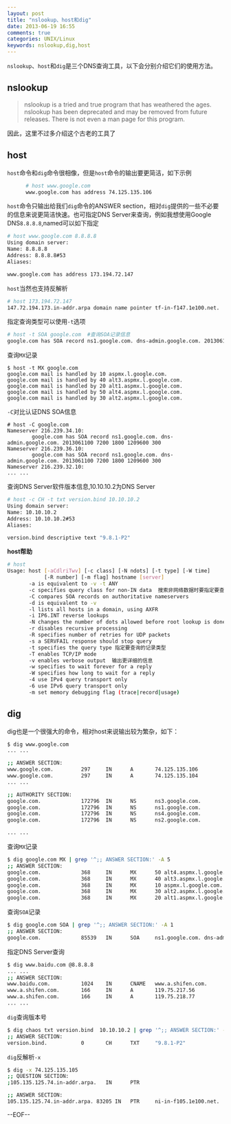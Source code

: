 ```yaml
---
layout: post
title: "nslookup、host和dig"
date: 2013-06-19 16:55
comments: true
categories: UNIX/Linux
keywords: nslookup,dig,host
---
```


`nslookup`、`host`和`dig`是三个DNS查询工具，以下会分别介绍它们的使用方法。

<!--more-->

## nslookup

>nslookup is a tried and true program that has weathered the ages. nslookup has been deprecated and may be removed from future releases. There is not even a man page for this program.

因此，这里不过多介绍这个古老的工具了

## host

`host`命令和`dig`命令很相像，但是`host`命令的输出要更简洁，如下示例
``` bash
      # host www.google.com
      www.google.com has address 74.125.135.106
```

`host`命令只输出给我们`dig`命令的ANSWER section，相对`dig`提供的一些不必要的信息来说更简洁快速。也可指定DNS Server来查询，例如我想使用Google DNS`8.8.8.8`,named可以如下指定
``` bash
# host www.google.com 8.8.8.8
Using domain server:
Name: 8.8.8.8
Address: 8.8.8.8#53
Aliases: 

www.google.com has address 173.194.72.147
```

`host`当然也支持反解析
``` bash
# host 173.194.72.147
147.72.194.173.in-addr.arpa domain name pointer tf-in-f147.1e100.net.
```

指定查询类型可以使用`-t`选项

``` bash
# host -t SOA google.com  #查询SOA记录信息
google.com has SOA record ns1.google.com. dns-admin.google.com. 2013061100 7200 1800 1209600 300
```

查询`MX`记录
```
$ host -t MX google.com 
google.com mail is handled by 10 aspmx.l.google.com.
google.com mail is handled by 40 alt3.aspmx.l.google.com.
google.com mail is handled by 20 alt1.aspmx.l.google.com.
google.com mail is handled by 50 alt4.aspmx.l.google.com.
google.com mail is handled by 30 alt2.aspmx.l.google.com.
```

`-C`对比认证DNS SOA信息
```
# host -C google.com
Nameserver 216.239.34.10:
        google.com has SOA record ns1.google.com. dns-admin.google.com. 2013061100 7200 1800 1209600 300
Nameserver 216.239.36.10:
        google.com has SOA record ns1.google.com. dns-admin.google.com. 2013061100 7200 1800 1209600 300
Nameserver 216.239.32.10:
... ...
```

查询DNS Server软件版本信息,10.10.10.2为DNS Server
``` bash
# host -c CH -t txt version.bind 10.10.10.2  
Using domain server:
Name: 10.10.10.2
Address: 10.10.10.2#53
Aliases: 

version.bind descriptive text "9.8.1-P2"
```

__host帮助__
``` bash
# host
Usage: host [-aCdlriTwv] [-c class] [-N ndots] [-t type] [-W time]
            [-R number] [-m flag] hostname [server]
       -a is equivalent to -v -t ANY
       -c specifies query class for non-IN data  搜索非网络数据时要指定要查找的类
       -C compares SOA records on authoritative nameservers
       -d is equivalent to -v
       -l lists all hosts in a domain, using AXFR
       -i IP6.INT reverse lookups
       -N changes the number of dots allowed before root lookup is done
       -r disables recursive processing
       -R specifies number of retries for UDP packets
       -s a SERVFAIL response should stop query
       -t specifies the query type 指定要查询的记录类型
       -T enables TCP/IP mode
       -v enables verbose output  输出更详细的信息
       -w specifies to wait forever for a reply
       -W specifies how long to wait for a reply
       -4 use IPv4 query transport only
       -6 use IPv6 query transport only
       -m set memory debugging flag (trace|record|usage)
```

## dig

dig也是一个很强大的命令，相对host来说输出较为繁杂，如下：

``` bash
$ dig www.google.com
... ...

;; ANSWER SECTION:
www.google.com.         297     IN      A       74.125.135.106
www.google.com.         297     IN      A       74.125.135.104
... ...

;; AUTHORITY SECTION:
google.com.             172796  IN      NS      ns3.google.com.
google.com.             172796  IN      NS      ns1.google.com.
google.com.             172796  IN      NS      ns4.google.com.
google.com.             172796  IN      NS      ns2.google.com.

... ...
```

查询`MX`记录
``` bash
$ dig google.com MX | grep '^;; ANSWER SECTION:' -A 5
;; ANSWER SECTION:
google.com.             368     IN      MX      50 alt4.aspmx.l.google.com.
google.com.             368     IN      MX      40 alt3.aspmx.l.google.com.
google.com.             368     IN      MX      10 aspmx.l.google.com.
google.com.             368     IN      MX      30 alt2.aspmx.l.google.com.
google.com.             368     IN      MX      20 alt1.aspmx.l.google.com.
```

查询`SOA`记录
``` bash
$ dig google.com SOA | grep '^;; ANSWER SECTION:' -A 1
;; ANSWER SECTION:
google.com.             85539   IN      SOA     ns1.google.com. dns-admin.google.com. 2013061100 7200 1800 1209600 300
```

指定DNS Server查询
``` bash
$ dig www.baidu.com @8.8.8.8
... ...
;; ANSWER SECTION:
www.baidu.com.          1024    IN      CNAME   www.a.shifen.com.
www.a.shifen.com.       166     IN      A       119.75.217.56
www.a.shifen.com.       166     IN      A       119.75.218.77
... ...
```

`dig`查询版本号
``` bash
$ dig chaos txt version.bind  10.10.10.2 | grep '^;; ANSWER SECTION:' -A 1
;; ANSWER SECTION:
version.bind.           0       CH      TXT     "9.8.1-P2"
```

`dig`反解析`-x`
``` bash
$ dig -x 74.125.135.105
;; QUESTION SECTION:
;105.135.125.74.in-addr.arpa.   IN      PTR

;; ANSWER SECTION:
105.135.125.74.in-addr.arpa. 83205 IN   PTR     ni-in-f105.1e100.net.

```

--EOF--